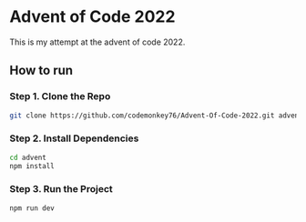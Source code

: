# Advent of Code 2022

This is my attempt at the advent of code 2022.

## How to run

### Step 1. Clone the Repo
```bash
git clone https://github.com/codemonkey76/Advent-Of-Code-2022.git advent
```

### Step 2. Install Dependencies
```bash
cd advent
npm install
```

### Step 3. Run the Project
```bash
npm run dev
```
